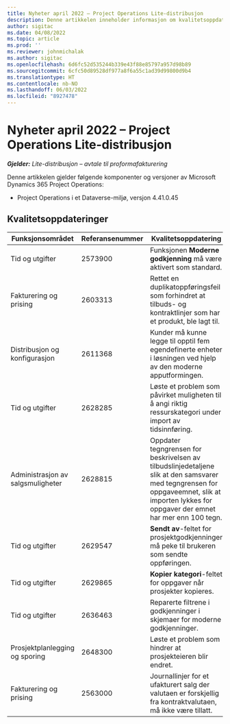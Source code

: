 ```yaml
---
title: Nyheter april 2022 – Project Operations Lite-distribusjon
description: Denne artikkelen inneholder informasjon om kvalitetsoppdateringene som er tilgjengelige i utgivelsen av Microsoft Dynamics 365 Project Operations Lite-distribusjon fra april 2022.
author: sigitac
ms.date: 04/08/2022
ms.topic: article
ms.prod: ''
ms.reviewer: johnmichalak
ms.author: sigitac
ms.openlocfilehash: 6d6fc52d535244b339e43f88e85797a957d98b89
ms.sourcegitcommit: 6cfc50d89528df977a8f6a55c1ad39d99800d9b4
ms.translationtype: HT
ms.contentlocale: nb-NO
ms.lasthandoff: 06/03/2022
ms.locfileid: "8927478"
---
```

# <a name="whats-new-april-2022---project-operations-lite-deployment"></a>Nyheter april 2022 – Project Operations Lite-distribusjon

_**Gjelder:** Lite-distribusjon – avtale til proformafakturering_

Denne artikkelen gjelder følgende komponenter og versjoner av Microsoft Dynamics 365 Project Operations:

- Project Operations i et Dataverse-miljø, versjon 4.41.0.45

## <a name="quality-updates"></a>Kvalitetsoppdateringer

| Funksjonsområdet | Referansenummer | Kvalitetsoppdatering |
| --- | --- | --- |
| Tid og utgifter | 2573900 | Funksjonen **Moderne godkjenning** må være aktivert som standard. |
| Fakturering og prising | 2603313 | Rettet en duplikatoppføringsfeil som forhindret at tilbuds- og kontraktlinjer som har et produkt, ble lagt til. |
| Distribusjon og konfigurasjon | 2611368 | Kunder må kunne legge til opptil fem egendefinerte enheter i løsningen ved hjelp av den moderne apputformingen. |
| Tid og utgifter | 2628285 | Løste et problem som påvirket muligheten til å angi riktig ressurskategori under import av tidsinnføring. |
|   Administrasjon av salgsmuligheter| 2628815 | Oppdater tegngrensen for beskrivelsen av tilbudslinjedetaljene slik at den samsvarer med tegngrensen for oppgaveemnet, slik at importen lykkes for oppgaver der emnet har mer enn 100 tegn. |
| Tid og utgifter| 2629547 | **Sendt av**-feltet for prosjektgodkjenninger må peke til brukeren som sendte oppføringen. |
| Tid og utgifter| 2629865 | **Kopier kategori**-feltet for oppgaver når prosjekter kopieres. |
| Tid og utgifter| 2636463 | Reparerte filtrene i godkjenninger i skjemaer for moderne godkjenninger. |
| Prosjektplanlegging og sporing | 2648300 | Løste et problem som hindrer at prosjekteieren blir endret. |
| Fakturering og prising | 2563000 | Journallinjer for et ufakturert salg der valutaen er forskjellig fra kontraktvalutaen, må ikke være tillatt. |
